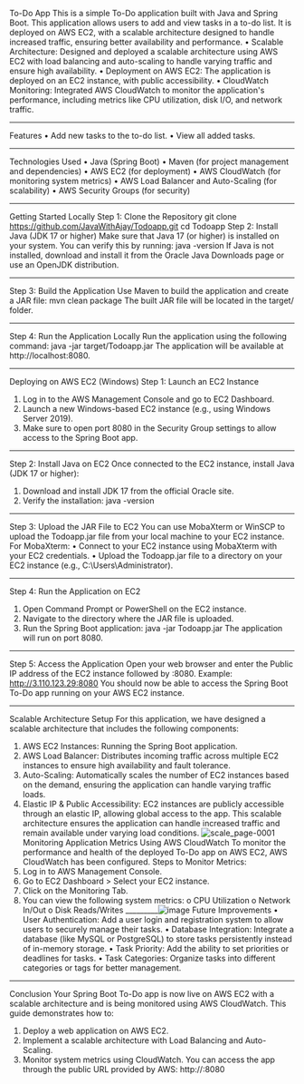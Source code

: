 To-Do App
This is a simple To-Do application built with Java and Spring Boot. This application allows users to add and view tasks in a to-do list. It is deployed on AWS EC2, with a scalable architecture designed to handle increased traffic, ensuring better availability and performance.
•	Scalable Architecture: Designed and deployed a scalable architecture using AWS EC2 with load balancing and auto-scaling to handle varying traffic and ensure high availability.
•	Deployment on AWS EC2: The application is deployed on an EC2 instance, with public accessibility.
•	CloudWatch Monitoring: Integrated AWS CloudWatch to monitor the application's performance, including metrics like CPU utilization, disk I/O, and network traffic.
________________________________________
Features
•	Add new tasks to the to-do list.
•	View all added tasks.
________________________________________
Technologies Used
•	Java (Spring Boot)
•	Maven (for project management and dependencies)
•	AWS EC2 (for deployment)
•	AWS CloudWatch (for monitoring system metrics)
•	AWS Load Balancer and Auto-Scaling (for scalability)
•	AWS Security Groups (for security)
________________________________________
Getting Started Locally
Step 1: Clone the Repository
git clone https://github.com/JavaWithAjay/Todoapp.git 
cd Todoapp
Step 2: Install Java (JDK 17 or higher)
Make sure that Java 17 (or higher) is installed on your system. You can verify this by running:
java -version
If Java is not installed, download and install it from the Oracle Java Downloads page or use an OpenJDK distribution.
________________________________________
Step 3: Build the Application
Use Maven to build the application and create a JAR file:
mvn clean package
The built JAR file will be located in the target/ folder.
________________________________________
Step 4: Run the Application Locally
Run the application using the following command:
java -jar target/Todoapp.jar
The application will be available at http://localhost:8080.
________________________________________
Deploying on AWS EC2 (Windows)
Step 1: Launch an EC2 Instance
1.	Log in to the AWS Management Console and go to EC2 Dashboard.
2.	Launch a new Windows-based EC2 instance (e.g., using Windows Server 2019).
3.	Make sure to open port 8080 in the Security Group settings to allow access to the Spring Boot app.
________________________________________
Step 2: Install Java on EC2
Once connected to the EC2 instance, install Java (JDK 17 or higher):
1.	Download and install JDK 17 from the official Oracle site.
2.	Verify the installation:
java -version
________________________________________
Step 3: Upload the JAR File to EC2
You can use MobaXterm or WinSCP to upload the Todoapp.jar file from your local machine to your EC2 instance.
For MobaXterm:
•	Connect to your EC2 instance using MobaXterm with your EC2 credentials.
•	Upload the Todoapp.jar file to a directory on your EC2 instance (e.g., C:\Users\Administrator\).
________________________________________
Step 4: Run the Application on EC2
1.	Open Command Prompt or PowerShell on the EC2 instance.
2.	Navigate to the directory where the JAR file is uploaded.
3.	Run the Spring Boot application:
java -jar Todoapp.jar
The application will run on port 8080.
________________________________________
Step 5: Access the Application
Open your web browser and enter the Public IP address of the EC2 instance followed by :8080. Example:
http://3.110.123.29:8080 
You should now be able to access the Spring Boot To-Do app running on your AWS EC2 instance.
________________________________________
Scalable Architecture Setup
For this application, we have designed a scalable architecture that includes the following components:
1.	AWS EC2 Instances: Running the Spring Boot application.
2.	AWS Load Balancer: Distributes incoming traffic across multiple EC2 instances to ensure high availability and fault tolerance.
3.	Auto-Scaling: Automatically scales the number of EC2 instances based on the demand, ensuring the application can handle varying traffic loads.
4.	Elastic IP & Public Accessibility: EC2 instances are publicly accessible through an elastic IP, allowing global access to the app.
This scalable architecture ensures the application can handle increased traffic and remain available under varying load conditions.
![scale_page-0001](https://github.com/user-attachments/assets/d30fdf90-7a1f-4809-a44d-d4b07b1dddcf)
Monitoring Application Metrics Using AWS CloudWatch
To monitor the performance and health of the deployed To-Do app on AWS EC2, AWS CloudWatch has been configured.
Steps to Monitor Metrics:
1.	Log in to AWS Management Console.
2.	Go to EC2 Dashboard > Select your EC2 instance.
3.	Click on the Monitoring Tab.
4.	You can view the following system metrics:
o	CPU Utilization
o	Network In/Out
o	Disk Reads/Writes
_________![image](https://github.com/user-attachments/assets/2cd0b42b-36b1-40ba-b161-21c5f3df4530)
Future Improvements
•	User Authentication: Add a user login and registration system to allow users to securely manage their tasks.
•	Database Integration: Integrate a database (like MySQL or PostgreSQL) to store tasks persistently instead of in-memory storage.
•	Task Priority: Add the ability to set priorities or deadlines for tasks.
•	Task Categories: Organize tasks into different categories or tags for better management.
________________________________________
Conclusion
Your Spring Boot To-Do app is now live on AWS EC2 with a scalable architecture and is being monitored using AWS CloudWatch. This guide demonstrates how to:
1.	Deploy a web application on AWS EC2.
2.	Implement a scalable architecture with Load Balancing and Auto-Scaling.
3.	Monitor system metrics using CloudWatch.
You can access the app through the public URL provided by AWS:
http://<your-ec2-public-ip>:8080


